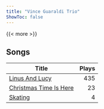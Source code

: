 ```yaml
---
title: "Vince Guaraldi Trio"
ShowToc: false
---
```


{{< more >}}

## Songs
Title | Plays 
----- | -----: 
[Linus And Lucy](/songs/linus-and-lucy) | 435
[Christmas Time Is Here](/songs/christmas-time-is-here) | 23
[Skating](/songs/skating) | 4

